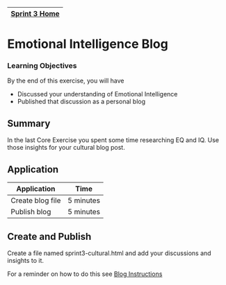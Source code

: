 [Sprint 3 Home](README.md)|
---|

# Emotional Intelligence Blog 

### Learning Objectives
By the end of this exercise, you will have

- Discussed your understanding of Emotional Intelligence
- Published that discussion as a personal blog

## Summary
In the last Core Exercise you spent some time researching EQ and IQ. Use those insights for your cultural blog post. 
 

## Application

Application | Time|
------------|----------|
Create blog file | 5 minutes
Publish blog  | 5 minutes |


## Create and Publish

Create a file named sprint3-cultural.html and add your discussions and insights to it. 

For a reminder on how to do this see [Blog Instructions](../resources/blog-instructions.md)
